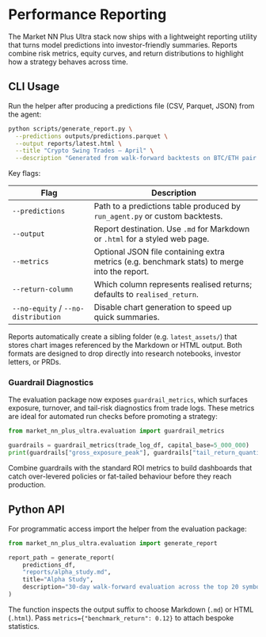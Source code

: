 # Performance Reporting

The Market NN Plus Ultra stack now ships with a lightweight reporting utility
that turns model predictions into investor-friendly summaries. Reports combine
risk metrics, equity curves, and return distributions to highlight how a
strategy behaves across time.

## CLI Usage

Run the helper after producing a predictions file (CSV, Parquet, JSON) from the
agent:

```bash
python scripts/generate_report.py \
  --predictions outputs/predictions.parquet \
  --output reports/latest.html \
  --title "Crypto Swing Trades — April" \
  --description "Generated from walk-forward backtests on BTC/ETH pair."
```

Key flags:

| Flag | Description |
| --- | --- |
| `--predictions` | Path to a predictions table produced by `run_agent.py` or custom backtests. |
| `--output` | Report destination. Use `.md` for Markdown or `.html` for a styled web page. |
| `--metrics` | Optional JSON file containing extra metrics (e.g. benchmark stats) to merge into the report. |
| `--return-column` | Which column represents realised returns; defaults to `realised_return`. |
| `--no-equity` / `--no-distribution` | Disable chart generation to speed up quick summaries. |

Reports automatically create a sibling folder (e.g. `latest_assets/`) that stores
chart images referenced by the Markdown or HTML output. Both formats are
designed to drop directly into research notebooks, investor letters, or PRDs.

### Guardrail Diagnostics

The evaluation package now exposes `guardrail_metrics`, which surfaces
exposure, turnover, and tail-risk diagnostics from trade logs. These metrics
are ideal for automated run checks before promoting a strategy:

```python
from market_nn_plus_ultra.evaluation import guardrail_metrics

guardrails = guardrail_metrics(trade_log_df, capital_base=5_000_000)
print(guardrails["gross_exposure_peak"], guardrails["tail_return_quantile"])
```

Combine guardrails with the standard ROI metrics to build dashboards that catch
over-levered policies or fat-tailed behaviour before they reach production.

## Python API

For programmatic access import the helper from the evaluation package:

```python
from market_nn_plus_ultra.evaluation import generate_report

report_path = generate_report(
    predictions_df,
    "reports/alpha_study.md",
    title="Alpha Study",
    description="30-day walk-forward evaluation across the top 20 symbols.",
)
```

The function inspects the output suffix to choose Markdown (`.md`) or HTML
(`.html`). Pass `metrics={"benchmark_return": 0.12}` to attach bespoke
statistics.

